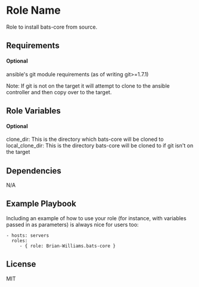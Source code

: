Role Name
=========

Role to install bats-core from source.

Requirements
------------

#### Optional
ansible's git module requirements (as of writing git>=1.7.1)

Note: If git is not on the target it will attempt to clone to the ansible controller
and then copy over to the target. 

Role Variables
--------------

#### Optional

clone_dir: This is the directory which bats-core will be cloned to
local_clone_dir: This is the directory bats-core will be cloned to if git isn't on the target

Dependencies
------------

N/A

Example Playbook
----------------

Including an example of how to use your role (for instance, with variables passed in as parameters) is always nice for users too:

    - hosts: servers
      roles:
         - { role: Brian-Williams.bats-core }

License
-------

MIT
